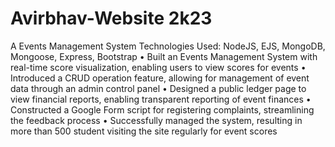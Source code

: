 # Avirbhav-Website 2k23
A Events Management System
Technologies Used: NodeJS, EJS, MongoDB, Mongoose, Express, Bootstrap
• Built an Events Management System with real-time score visualization, enabling users to view scores for events
• Introduced a CRUD operation feature, allowing for management of event data through an admin control panel
• Designed a public ledger page to view financial reports, enabling transparent reporting of event finances
• Constructed a Google Form script for registering complaints, streamlining the feedback process
• Successfully managed the system, resulting in more than 500 student visiting the site regularly for event scores
